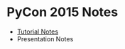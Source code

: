 # PyCon 2015 Notes

* [Tutorial Notes](https://github.com/walterreade/PyCon2015-Notes/blob/master/Tutorials.md)
* Presentation Notes
